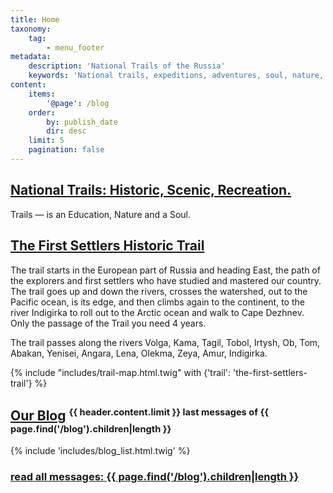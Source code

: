 ```yaml
---
title: Home
taxonomy:
    tag:
        - menu_footer
metadata:
    description: 'National Trails of the Russia'
    keywords: 'National trails, expeditions, adventures, soul, nature, wilderness, exploring, education'
content:
    items:
        '@page': /blog
    order:
        by: publish_date
        dir: desc
    limit: 5
    pagination: false
---
```


## [National Trails: Historic, Scenic, Recreation.](/trails)

Trails — is an Education, Nature and a Soul.


## [The First Settlers Historic Trail](/trails/the-first-settlers-trail)

The trail starts in the European part of Russia and heading East, the path of the explorers and first settlers who have studied and mastered our country. The trail goes up and down the rivers, crosses the watershed, out to the Pacific ocean, is its edge, and then climbs again to the continent, to the river Indigirka to roll out to the Arctic ocean and walk to Cape Dezhnev. Only the passage of the Trail you need 4 years.

The trail passes along the rivers Volga, Kama, Tagil, Tobol, Irtysh, Ob, Tom, Abakan, Yenisei, Angara, Lena, Olekma, Zeya, Amur, Indigirka.

{% include "includes/trail-map.html.twig" with {'trail': 'the-first-settlers-trail'} %}

## [Our Blog](/blog) <sup><small>{{ header.content.limit }} last messages of {{ page.find('/blog').children|length }}</small></sup>

{% include 'includes/blog_list.html.twig' %}

### [read all messages: {{ page.find('/blog').children|length }}](/blog)